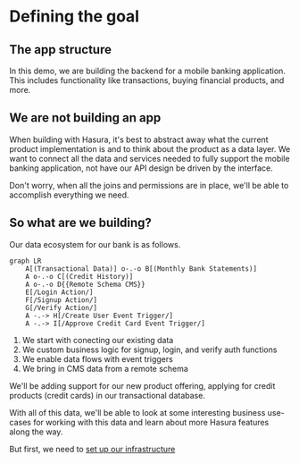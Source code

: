 # Defining the goal

## The app structure

In this demo, we are building the backend for a mobile banking application. This includes functionality like transactions, buying financial products, and more.

## We are not building an app

When building with Hasura, it's best to abstract away what the current product implementation is and to think about the product as a data layer. We want to connect all the data and services needed to fully support the mobile banking application, not have our API design be driven by the interface.

Don't worry, when all the joins and permissions are in place, we'll be able to accomplish everything we need.

## So what are we building?

Our data ecosystem for our bank is as follows.

```mermaid
graph LR
    A[(Transactional Data)] o-.-o B[(Monthly Bank Statements)]
    A o-.-o C[(Credit History)]
    A o-.-o D{{Remote Schema CMS}}
    E[/Login Action/]
    F[/Signup Action/]
    G[/Verify Action/]
    A -.-> H[/Create User Event Trigger/]
    A -.-> I[/Approve Credit Card Event Trigger/]
```

1. We start with conecting our existing data
2. We custom business logic for signup, login, and verify auth functions
3. We enable data flows with event triggers
4. We bring in CMS data from a remote schema

We'll be adding support for our new product offering, applying for credit products (credit cards) in our transactional database.

With all of this data, we'll be able to look at some interesting business use-cases for working with this data and learn about more Hasura features along the way.

But first, we need to [set up our infrastructure](../02-infrastructure/Readme.md)
